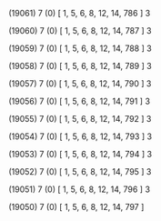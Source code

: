 (19061) 7 (0) [ 1, 5, 6, 8, 12, 14, 786 ] 3 


(19060) 7 (0) [ 1, 5, 6, 8, 12, 14, 787 ] 3 


(19059) 7 (0) [ 1, 5, 6, 8, 12, 14, 788 ] 3 


(19058) 7 (0) [ 1, 5, 6, 8, 12, 14, 789 ] 3 


(19057) 7 (0) [ 1, 5, 6, 8, 12, 14, 790 ] 3 


(19056) 7 (0) [ 1, 5, 6, 8, 12, 14, 791 ] 3 


(19055) 7 (0) [ 1, 5, 6, 8, 12, 14, 792 ] 3 


(19054) 7 (0) [ 1, 5, 6, 8, 12, 14, 793 ] 3 


(19053) 7 (0) [ 1, 5, 6, 8, 12, 14, 794 ] 3 


(19052) 7 (0) [ 1, 5, 6, 8, 12, 14, 795 ] 3 


(19051) 7 (0) [ 1, 5, 6, 8, 12, 14, 796 ] 3 


(19050) 7 (0) [ 1, 5, 6, 8, 12, 14, 797 ]  

